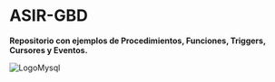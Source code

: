 # ASIR-GBD

**Repositorio con ejemplos de Procedimientos, Funciones, Triggers, Cursores y Eventos.**

![LogoMysql](https://diarioinforme.com/wp-content/uploads/2021/01/Como-crear-una-base-de-datos-MySQL-administrada-en-DigitalOcean.png)